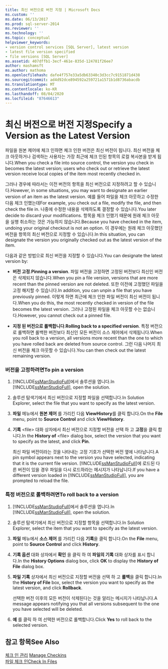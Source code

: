 ```yaml
---
title: 최신 버전으로 버전 지정 | Microsoft Docs
ms.custom: ''
ms.date: 06/13/2017
ms.prod: sql-server-2014
ms.reviewer: ''
ms.technology: ''
ms.topic: conceptual
helpviewer_keywords:
- version control services [SQL Server], latest version
- latest file version specified
- file versions [SQL Server]
ms.assetid: 407dffb1-3ecf-461e-835d-124781f26ee7
author: mashamsft
ms.author: mathoma
ms.openlocfilehash: dafe4f757e33a5db63340c3d3cc7c9151871d438
ms.sourcegitcommit: ad4d92dce894592a259721a1571b1d8736abacdb
ms.translationtype: MT
ms.contentlocale: ko-KR
ms.lasthandoff: 08/04/2020
ms.locfileid: "87646613"
---
```

# <a name="specify-a-version-as-the-latest-version"></a><span data-ttu-id="a3389-102">최신 버전으로 버전 지정</span><span class="sxs-lookup"><span data-stu-id="a3389-102">Specify a Version as the Latest Version</span></span>
  <span data-ttu-id="a3389-103">파일을 원본 제어에 체크 인하면 체크 인한 버전은 최신 버전이 됩니다. 최신 버전을 체크 아웃하거나 검색하는 사용자는 가장 최근에 체크 인된 항목의 로컬 복사본을 받게 됩니다.</span><span class="sxs-lookup"><span data-stu-id="a3389-103">When you check a file into source control, the version you check in becomes the latest version; users who check out or retrieve the latest version receive local copies of the item most recently checked in.</span></span>  
  
 <span data-ttu-id="a3389-104">그러나 경우에 따라서는 이전 버전의 항목을 최신 버전으로 지정하려고 할 수 있습니다.</span><span class="sxs-lookup"><span data-stu-id="a3389-104">However, in some situations, you may want to designate an earlier version of an item as the latest version.</span></span> <span data-ttu-id="a3389-105">예를 들어 파일을 체크 아웃하고 수정한 다음 체크 인했는데</span><span class="sxs-lookup"><span data-stu-id="a3389-105">For example, you check out a file, modify the file, and then check the file in.</span></span> <span data-ttu-id="a3389-106">나중에 수정한 내용을 삭제하도록 결정할 수 있습니다.</span><span class="sxs-lookup"><span data-stu-id="a3389-106">You later decide to discard your modifications.</span></span> <span data-ttu-id="a3389-107">항목을 체크 인했기 때문에 원래 체크 아웃을 실행 취소하는 것은 가능하지 않습니다.</span><span class="sxs-lookup"><span data-stu-id="a3389-107">Because you have checked in the item, undoing your original checkout is not an option.</span></span> <span data-ttu-id="a3389-108">이 경우에는 원래 체크 아웃했던 버전을 항목의 최신 버전으로 지정할 수 있습니다.</span><span class="sxs-lookup"><span data-stu-id="a3389-108">In this situation, you can designate the version you originally checked out as the latest version of the item.</span></span>  
  
 <span data-ttu-id="a3389-109">다음과 같은 방법으로 최신 버전을 지정할 수 있습니다.</span><span class="sxs-lookup"><span data-stu-id="a3389-109">You can designate the latest version by:</span></span>  
  
-   <span data-ttu-id="a3389-110">**버전 고정**.</span><span class="sxs-lookup"><span data-stu-id="a3389-110">**Pinning a version**.</span></span> <span data-ttu-id="a3389-111">파일 버전을 고정하면 고정된 버전보다 최신인 버전은 삭제되지 않습니다.</span><span class="sxs-lookup"><span data-stu-id="a3389-111">When you pin a file version, versions that are more recent than the pinned version are not deleted.</span></span> <span data-ttu-id="a3389-112">또한 이전에 고정했던 파일을 고정 해지할 수 있습니다.</span><span class="sxs-lookup"><span data-stu-id="a3389-112">In addition, you can unpin a file that you have previously pinned.</span></span> <span data-ttu-id="a3389-113">이렇게 하면 최근에 체크 인한 파일 버전이 최신 버전이 됩니다.</span><span class="sxs-lookup"><span data-stu-id="a3389-113">When you do this, the most recently checked in version of the file becomes the latest version.</span></span> <span data-ttu-id="a3389-114">그러나 고정된 파일을 체크 아웃할 수는 없습니다.</span><span class="sxs-lookup"><span data-stu-id="a3389-114">However, you cannot check out a pinned file.</span></span>  
  
-   <span data-ttu-id="a3389-115">**지정 된 버전으로 롤백합니다**.</span><span class="sxs-lookup"><span data-stu-id="a3389-115">**Rolling back to a specified version**.</span></span> <span data-ttu-id="a3389-116">특정 버전으로 롤백하면 롤백한 버전보다 최신인 모든 버전이 소스 제어에서 삭제됩니다.</span><span class="sxs-lookup"><span data-stu-id="a3389-116">When you roll back to a version, all versions more recent than the one to which you have rolled back are deleted from source control.</span></span> <span data-ttu-id="a3389-117">그런 다음 나머지 최신 버전을 체크 아웃할 수 있습니다.</span><span class="sxs-lookup"><span data-stu-id="a3389-117">You can then check out the latest remaining version.</span></span>  
  
### <a name="to-pin-a-version"></a><span data-ttu-id="a3389-118">버전을 고정하려면</span><span class="sxs-lookup"><span data-stu-id="a3389-118">To pin a version</span></span>  
  
1.  <span data-ttu-id="a3389-119">[!INCLUDE[ssManStudioFull](../includes/ssmanstudiofull-md.md)]에서 솔루션을 엽니다.</span><span class="sxs-lookup"><span data-stu-id="a3389-119">In [!INCLUDE[ssManStudioFull](../includes/ssmanstudiofull-md.md)], open the solution.</span></span>  
  
2.  <span data-ttu-id="a3389-120">솔루션 탐색기에서 최신 버전으로 지정할 파일을 선택합니다.</span><span class="sxs-lookup"><span data-stu-id="a3389-120">In Solution Explorer, select the file that you want to specify as the latest version.</span></span>  
  
3.  <span data-ttu-id="a3389-121">**파일** 메뉴에서 **원본 제어** 를 가리킨 다음 **ViewHistory**를 클릭 합니다.</span><span class="sxs-lookup"><span data-stu-id="a3389-121">On the **File** menu, point to **Source Control** and click **ViewHistory**.</span></span>  
  
4.  <span data-ttu-id="a3389-122">**기록** \<file> 대화 상자에서 최신 버전으로 지정할 버전을 선택 하 고 **고정**을 클릭 합니다.</span><span class="sxs-lookup"><span data-stu-id="a3389-122">In the **History of** \<file> dialog box, select the version that you want to specify as the latest, and click **Pin**.</span></span>  
  
     <span data-ttu-id="a3389-123">최신 파일 버전이라는 것을 나타내는 고정 기호가 선택한 버전 옆에 나타납니다.</span><span class="sxs-lookup"><span data-stu-id="a3389-123">A pin symbol appears next to the version you have selected, indicating that it is the current file version.</span></span> <span data-ttu-id="a3389-124">[!INCLUDE[ssManStudioFull](../includes/ssmanstudiofull-md.md)]에 로드된 다른 버전이 있을 경우 파일을 다시 로드하라는 메시지가 나타납니다.</span><span class="sxs-lookup"><span data-stu-id="a3389-124">If you have a different version loaded in [!INCLUDE[ssManStudioFull](../includes/ssmanstudiofull-md.md)], you are prompted to reload the file.</span></span>  
  
### <a name="to-roll-back-to-a-version"></a><span data-ttu-id="a3389-125">특정 버전으로 롤백하려면</span><span class="sxs-lookup"><span data-stu-id="a3389-125">To roll back to a version</span></span>  
  
1.  <span data-ttu-id="a3389-126">[!INCLUDE[ssManStudioFull](../includes/ssmanstudiofull-md.md)]에서 솔루션을 엽니다.</span><span class="sxs-lookup"><span data-stu-id="a3389-126">In [!INCLUDE[ssManStudioFull](../includes/ssmanstudiofull-md.md)], open the solution.</span></span>  
  
2.  <span data-ttu-id="a3389-127">솔루션 탐색기에서 최신 버전으로 지정할 항목을 선택합니다.</span><span class="sxs-lookup"><span data-stu-id="a3389-127">In Solution Explorer, select the item that you want to specify as the latest version.</span></span>  
  
3.  <span data-ttu-id="a3389-128">**파일** 메뉴에서 **소스 제어** 를 가리킨 다음 **기록**을 클릭 합니다.</span><span class="sxs-lookup"><span data-stu-id="a3389-128">On the **File** menu, point to **Source Control** and click **History**.</span></span>  
  
4.  <span data-ttu-id="a3389-129">**기록 옵션** 대화 상자에서 **확인** 을 클릭 하 여 **파일의 기록** 대화 상자를 표시 합니다.</span><span class="sxs-lookup"><span data-stu-id="a3389-129">In the **History Options** dialog box, click **OK** to display the **History of File** dialog box.</span></span>  
  
5.  <span data-ttu-id="a3389-130">**파일 기록** 상자에서 최신 버전으로 지정할 버전을 선택 하 고 **롤백**을 클릭 합니다.</span><span class="sxs-lookup"><span data-stu-id="a3389-130">In the **History of File** box, select the version you want to specify as the latest version, and click **Rollback**.</span></span>  
  
     <span data-ttu-id="a3389-131">선택한 버전 이후의 모든 버전이 삭제된다는 것을 알리는 메시지가 나타납니다.</span><span class="sxs-lookup"><span data-stu-id="a3389-131">A message appears notifying you that all versions subsequent to the one you have selected will be deleted.</span></span>  
  
6.  <span data-ttu-id="a3389-132">**예** 를 클릭 하 여 선택한 버전으로 롤백합니다.</span><span class="sxs-lookup"><span data-stu-id="a3389-132">Click **Yes** to roll back to the selected version.</span></span>  
  
## <a name="see-also"></a><span data-ttu-id="a3389-133">참고 항목</span><span class="sxs-lookup"><span data-stu-id="a3389-133">See Also</span></span>  
 <span data-ttu-id="a3389-134">[체크 인 관리](../../2014/database-engine/manage-checkins.md) </span><span class="sxs-lookup"><span data-stu-id="a3389-134">[Manage Checkins](../../2014/database-engine/manage-checkins.md) </span></span>  
 [<span data-ttu-id="a3389-135">파일 체크 인</span><span class="sxs-lookup"><span data-stu-id="a3389-135">Check In Files</span></span>](../../2014/database-engine/check-in-files.md)  
  
  

